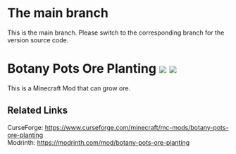 # The main branch
This is the main branch. Please switch to the corresponding branch for the version source code.
# Botany Pots Ore Planting [![](http://cf.way2muchnoise.eu/872868.svg)](https://www.curseforge.com/minecraft/mc-mods/botany-pots-ore-planting) [![](http://cf.way2muchnoise.eu/versions/872868.svg)](https://www.curseforge.com/minecraft/mc-mods/botany-pots-ore-planting)
This is a Minecraft Mod that can grow ore.
## Related Links
CurseForge: https://www.curseforge.com/minecraft/mc-mods/botany-pots-ore-planting  
Modrinth: https://modrinth.com/mod/botany-pots-ore-planting
